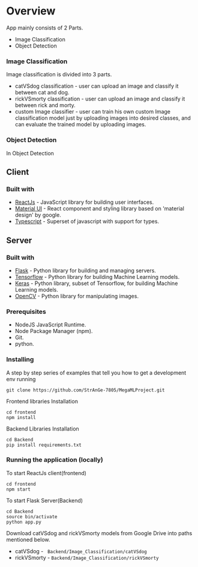 # Overview

App mainly consists of 2 Parts.
- Image Classification
- Object Detection
### Image Classification
Image classification is divided into 3 parts.
- catVSdog classification - user can upload an image and classify it between cat and dog.
- rickVSmorty classification  - user can upload an image and classify it between rick and morty.
- custom Image classifier - user can train his own custom Image classification model just by uploading images into desired classes, and can evaluate the trained model by uploading images.

### Object Detection
In Object Detection 

## Client

### Built with

- [ReactJs](https://reactjs.org) - JavaScript library for building user interfaces.
- [Material UI](https://material-ui.com/) - React component and styling library based on 'material design' by google.
- [Typescript](https://www.typescriptlang.org)  - Superset of javascript with support for types.

## Server

### Built with

- [Flask](https://flask.palletsprojects.com/en/1.1.x/)  - Python library for building and managing servers.
- [Tensorflow](https://www.tensorflow.org/) - Python library for building Machine Learning models.
- [Keras](https://keras.io/)  - Python library, subset of Tensorflow, for building Machine Learning models.
- [OpenCV](https://opencv.org/) - Python library for manipulating images.

### Prerequisites

- NodeJS JavaScript Runtime.
- Node Package Manager (npm).
- Git.
- python.

### Installing

A step by step series of examples that tell you how to get a development env running

```
git clone https://github.com/StrAnGe-7805/MegaMLProject.git
```

Frontend libraries Installation
```
cd frontend
npm install
```

Backend Libraries Installation
```
cd Backend
pip install requirements.txt
```

### Running the application (locally)

To start ReactJs client(frontend)
```
cd frontend
npm start
```
To start Flask Server(Backend)
```
cd Backend
source bin/activate
python app.py
```

Download catVSdog and rickVSmorty models from Google Drive into paths mentioned below.

- catVSdog  - ``` Backend/Image_Classification/catVSdog```
- rickVSmorty - ```Backend/Image_Classification/rickVSmorty```
